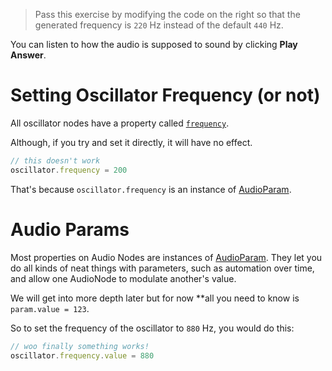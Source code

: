 > Pass this exercise by modifying the code on the right so that the generated frequency is `220` Hz instead of the default `440` Hz. 

You can listen to how the audio is supposed to sound by clicking **Play Answer**.

# Setting Oscillator Frequency (or not)

All oscillator nodes have a property called [`frequency`](https://developer.mozilla.org/en-US/docs/Web/API/OscillatorNode/frequency). 

Although, if you try and set it directly, it will have no effect.

```js
// this doesn't work
oscillator.frequency = 200
```

That's because `oscillator.frequency` is an instance of [AudioParam](https://developer.mozilla.org/en-US/docs/Web/API/AudioParam).

# Audio Params

Most properties on Audio Nodes are instances of [AudioParam](https://developer.mozilla.org/en-US/docs/Web/API/AudioParam). They let you do all kinds of neat things with parameters, such as automation over time, and allow one AudioNode to modulate another's value. 

We will get into more depth later but for now **all you need to know is `param.value = 123`.

So to set the frequency of the oscillator to `880` Hz, you would do this:

```js
// woo finally something works!
oscillator.frequency.value = 880
```